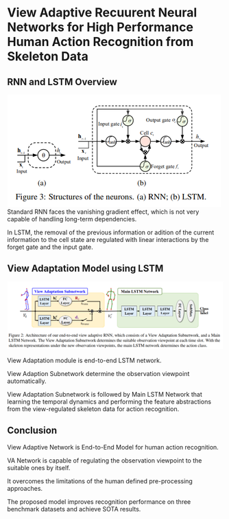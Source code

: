 # View Adaptive Recuurent Neural Networks for High Performance Human Action Recognition from Skeleton Data

## RNN and LSTM Overview
![Figure3](image/Figure3.png)
Standard RNN faces the vanishing gradient effect, which is not very capable of handling long-term dependencies.

In LSTM, the removal of the previous information or adition of the current information to the cell state are regulated with linear interactions by the forget gate and the input gate.

## View Adaptation Model using LSTM
![Figure2](image/Figure2.png)

View Adaptation module is end-to-end LSTM network.

View Adaption Subnetwork determine the observation viewpoint automatically.

View Adaptation Subnetwork is followed by Main LSTM Network that learning the temporal dynamics and performing the feature abstractions from the view-regulated skeleton data for action recognition.




## Conclusion
View Adaptive Network is End-to-End Model for human action recognition.

VA Network is capable of regulating the observation viewpoint to the suitable ones by itself.

It overcomes the limitations of the human defined pre-processing approaches.

The proposed model improves recognition performance on three benchmark datasets and achieve SOTA results.

